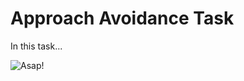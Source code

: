 # Approach Avoidance Task

In this task...

![Asap!](https://github.com/LEAPNeuroLab/ASAP/blob/main/Approach%20Avoidance/Images/asapImg.png "Asap logo")

